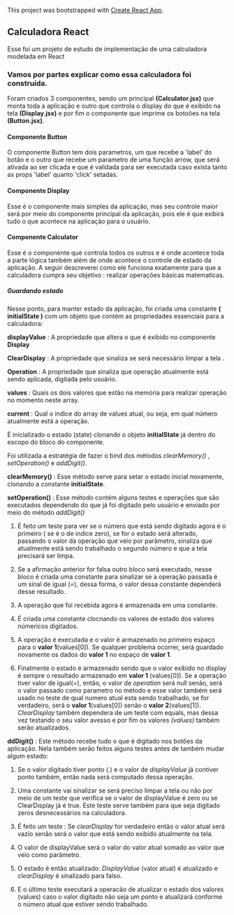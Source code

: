 This project was bootstrapped with [Create React App](https://github.com/facebook/create-react-app).

## Calculadora React

Esse foi um projeto de estudo de implementação de uma calculadora modelada em React

### Vamos por partes explicar como essa calculadora foi construída.

Foram criados 3 componentes, sendo um principal **(Calculator.jsx)** que monta toda a aplicação e outro que controla o display do que é exibido na tela **(Display.jsx)** e por fim o componente que imprime os botoões na tela **(Button.jsx)**.

#### Componente Button

O componente Button tem dois parametros, um que recebe a 'label' do botão e o outro que recebe um parametro de uma função arrow, que será ativada ao ser clicada e que é validada para ser executada caso exista tanto as props 'label' quanto 'click' setadas.

#### Componente Display

Esse é o componente mais simples da aplicação, mas seu controle maior será por meio do componente principal da aplicação, pois ele é que exibirá tudo o que acontece na aplicação para o usuário.

#### Componente Calculator

Esse é o componente que controla todos os outros e é onde acontece toda a parte lógica também além de onde acontece o controle de estado da aplicação. A seguir descreverei como ele funciona exatamente para que a calculadora cumpra seu objetivo : realizar operações básicas matematicas.

##### Guardando estado
Nesse ponto, para manter estado da aplicação, foi criada uma constante **( initialState )** com um objeto que contém as propriedades essenciais para a calculadora:

**displayValue** : A propriedade que altera o que é exibido no componente **Display**

**ClearDisplay** : A propriedade que sinaliza se será necessário limpar a tela .

**Operation** : A propriedade que sinaliza que operação atualmente está sendo aplicada, digitada pelo usuário.

**values** : Quais os dois valores que estão na memória para realizar operação no momento neste array.

**current** : Qual o indice do array de values atual, ou seja, em qual número atualmente está a operação.


É inicializado o estado (state) clonando o objeto **initialState** já dentro do escopo do bloco do componente.

Foi utilizada a estratégia de fazer o bind dos métodos *clearMemory()* , *setOperation()* e *addDigit()*.

**clearMemory()** : Esse método serve para setar o estado inicial novamente, clonando a constante **initialState**.

**setOperation()** : Esse método contém alguns testes e operações que são executados dependendo do que já foi digitado pelo usuário e enviado por meio do método *addDigit()*

1.  É feito um teste para ver se o número que está sendo digitado agora é o primeiro ( se é o de indice zero), se for o estado será alterado, passando o valor da operação que veio por parâmetro, sinaliza que atualmente está sendo trabalhado o segundo número e que a tela precisará ser limpa.

2. Se a afirmação anterior for falsa outro bloco será executado, nesse bloco é criada uma constante para sinalizar se a operação passada é um sinal de igual (=), dessa forma, o valor dessa constante dependerá desse resultado.

3. A operação que foi recebida agora é armazenada em uma constante.

4. É criada uma constante clocnando os valores de estado dos valores númericos digitados.

5. A operação é executada e o valor é armazenado no primeiro espaço para o **valor 1**(values[0]). Se qualquer problema ocorrer, será guardado novamente os dados do **valor 1** no espaço de **valor 1**.

6. Finalmente o estado é armazenado sendo que o valor exibido no display é sempre o resultado armazenado em **valor 1** (values[0]). Se a operação tiver valor de igual(=), então, o valor de *operation* será null senão, será o valor passado como parametro no método e esse valor também será usado no teste de qual numero atual esta sendo trabalhado, se for verdadeiro, será o **valor 1**(values[0]) senão o **valor 2**(values[1]). *ClearDisplay* também dependera de um teste com equals, mas dessa vez testando o seu valor avesso e por fim os valores *(values)* também serão atualizados.

**ddDigit()** : Este método recebe tudo o que é digitado nos botões da aplicação. Nela também serão feitos alguns testes antes de também mudar algum estado:

1. Se o valor digitado tiver ponto (.) e o valor de *displayValue* já contiver ponto também, então nada será computado dessa operação.

2. Uma constante vai sinalizar se será preciso limpar a tela ou não por meio de um teste que verifica se o valor de displayValue é zero ou se ClearDisplay já é true. Este teste serve também para que seja digitado zeros desnecessários na calculadora.

3. É feito um teste : Se *clearDisplay* for verdadeiro então o valor atual será vazio senão será o valor que está sendo exibido atualmente na tela.
4. O valor de displayValue será o valor do valor atual somado ao valor que veio como parâmetro.
5. O estado é então atualizado: *DisplayValue* (valor atual) é atualizado e *clearDisplay* é sinalizado para falso. 
6. E o último teste executará a operacão de atualizar o estado dos valores (values) caso o valor digitado não seja um ponto e atualizará conforme o número atual que estiver sendo trabalhado.